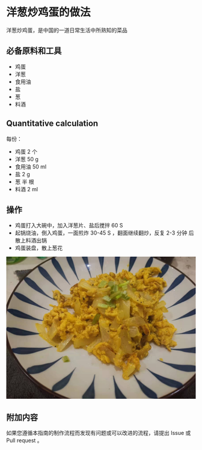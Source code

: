 # 洋葱炒鸡蛋的做法

洋葱炒鸡蛋，是中国的一道日常生活中所熟知的菜品

## 必备原料和工具

* 鸡蛋
* 洋葱
* 食用油
* 盐
* 葱
* 料酒

## Quantitative calculation

每份：

* 鸡蛋 2 个
* 洋葱 50 g
* 食用油 50 ml
* 盐 2 g
* 葱 半 根
* 料酒 2 ml

## 操作

* 鸡蛋打入大碗中，加入洋葱片、盐后搅拌 60 S
* 起锅烧油，倒入鸡蛋，一面煎炸 30-45 S ，翻面继续翻炒，反复 2-3 分钟 后散上料酒出锅
* 鸡蛋装盘，散上葱花

![示例菜成品](./1.jpeg)

## 附加内容

如果您遵循本指南的制作流程而发现有问题或可以改进的流程，请提出 Issue 或 Pull request 。
